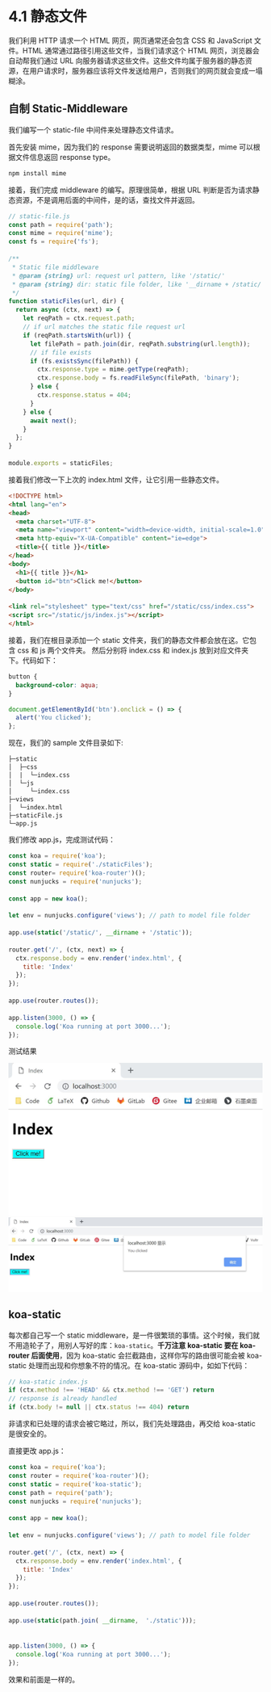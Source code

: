 # 4.1 静态文件

我们利用 HTTP 请求一个 HTML 网页，网页通常还会包含 CSS 和 JavaScript 文件。HTML 通常通过路径引用这些文件，当我们请求这个 HTML 网页，浏览器会自动帮我们通过 URL 向服务器请求这些文件。这些文件均属于服务器的静态资源，在用户请求时，服务器应该将文件发送给用户，否则我们的网页就会变成一塌糊涂。

## 自制 Static-Middleware

我们编写一个 static-file 中间件来处理静态文件请求。

首先安装 mime，因为我们的 response 需要说明返回的数据类型，mime 可以根据文件信息返回 response type。

```bash
npm install mime
```

接着，我们完成 middleware 的编写。原理很简单，根据 URL 判断是否为请求静态资源，不是调用后面的中间件，是的话，查找文件并返回。

```javascript
// static-file.js
const path = require('path');
const mime = require('mime');
const fs = require('fs');

/**
 * Static file middleware
 * @param {string} url: request url pattern, like '/static/'
 * @param {string} dir: static file folder, like '__dirname + /static/'
 */
function staticFiles(url, dir) {
  return async (ctx, next) => {
    let reqPath = ctx.request.path;
    // if url matches the static file request url
    if (reqPath.startsWith(url)) {
      let filePath = path.join(dir, reqPath.substring(url.length));
      // if file exists
      if (fs.existsSync(filePath)) {
        ctx.response.type = mime.getType(reqPath);
        ctx.response.body = fs.readFileSync(filePath, 'binary');
      } else {
        ctx.response.status = 404;
      }
    } else {
      await next();
    }
  };
}

module.exports = staticFiles;
```

接着我们修改一下上次的 index.html 文件，让它引用一些静态文件。

```html
<!DOCTYPE html>
<html lang="en">
<head>
  <meta charset="UTF-8">
  <meta name="viewport" content="width=device-width, initial-scale=1.0">
  <meta http-equiv="X-UA-Compatible" content="ie=edge">
  <title>{{ title }}</title>
</head>
<body>
  <h1>{{ title }}</h1>
  <button id="btn">Click me!</button>
</body>

<link rel="stylesheet" type="text/css" href="/static/css/index.css">
<script src="/static/js/index.js"></script>
</html>
```

接着，我们在根目录添加一个 static 文件夹，我们的静态文件都会放在这。它包含 css 和 js 两个文件夹。
然后分别将 index.css 和 index.js 放到对应文件夹下。代码如下：

```css
button {
  background-color: aqua;
}
```

```javascript
document.getElementById('btn').onclick = () => {
  alert('You clicked');
};
```

现在，我们的 sample 文件目录如下:

```
├─static
│  ├─css
│  |  └─index.css
│  └─js
│     └─index.css
├─views
│  └─index.html
├─staticFile.js
└─app.js
```

我们修改 app.js，完成测试代码：

```javascript
const koa = require('koa');
const static = require('./staticFiles');
const router= require('koa-router')();
const nunjucks = require('nunjucks');

const app = new koa();

let env = nunjucks.configure('views'); // path to model file folder

app.use(static('/static/', __dirname + '/static'));

router.get('/', (ctx, next) => {
  ctx.response.body = env.render('index.html', {
    title: 'Index'
  });
});

app.use(router.routes());

app.listen(3000, () => {
  console.log('Koa running at port 3000...');
});
```

测试结果

![static](../../assets/image/static.jpg)
![static](../../assets/image/static2.jpg)

## koa-static

每次都自己写一个 static middleware，是一件很繁琐的事情。这个时候，我们就不用造轮子了，用别人写好的库：`koa-static`。**千万注意 koa-static 要在 koa-router 后面使用**，因为 koa-static 会拦截路由，这样你写的路由很可能会被 koa-static 处理而出现和你想象不符的情况。在 koa-static 源码中，如如下代码：
```javascript
// koa-static index.js
if (ctx.method !== 'HEAD' && ctx.method !== 'GET') return
// response is already handled
if (ctx.body != null || ctx.status !== 404) return
```
非请求和已处理的请求会被它略过，所以，我们先处理路由，再交给 koa-static 是很安全的。

直接更改 app.js：

```javascript
const koa = require('koa');
const router = require('koa-router')();
const static = require('koa-static');
const path = require('path');
const nunjucks = require('nunjucks');

const app = new koa();

let env = nunjucks.configure('views'); // path to model file folder

router.get('/', (ctx, next) => {
  ctx.response.body = env.render('index.html', {
    title: 'Index'
  });
});

app.use(router.routes());

app.use(static(path.join( __dirname,  './static')));


app.listen(3000, () => {
  console.log('Koa running at port 3000...');
});
```

效果和前面是一样的。